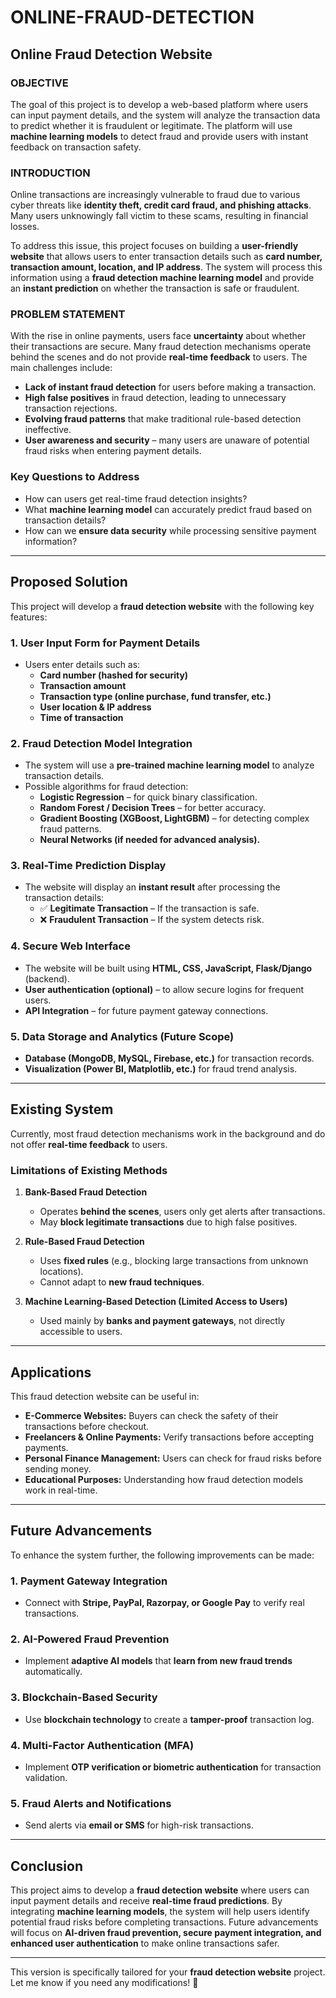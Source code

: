 # ONLINE-FRAUD-DETECTION

## Online Fraud Detection Website

### OBJECTIVE  

The goal of this project is to develop a web-based platform where users can input payment details, and the system will analyze the transaction data to predict whether it is fraudulent or legitimate. The platform will use **machine learning models** to detect fraud and provide users with instant feedback on transaction safety.  

### INTRODUCTION 
Online transactions are increasingly vulnerable to fraud due to various cyber threats like **identity theft, credit card fraud, and phishing attacks**. Many users unknowingly fall victim to these scams, resulting in financial losses.  

To address this issue, this project focuses on building a **user-friendly website** that allows users to enter transaction details such as **card number, transaction amount, location, and IP address**. The system will process this information using a **fraud detection machine learning model** and provide an **instant prediction** on whether the transaction is safe or fraudulent.  

### PROBLEM STATEMENT  
With the rise in online payments, users face **uncertainty** about whether their transactions are secure. Many fraud detection mechanisms operate behind the scenes and do not provide **real-time feedback** to users. The main challenges include:  

- **Lack of instant fraud detection** for users before making a transaction.  
- **High false positives** in fraud detection, leading to unnecessary transaction rejections.  
- **Evolving fraud patterns** that make traditional rule-based detection ineffective.  
- **User awareness and security** – many users are unaware of potential fraud risks when entering payment details.  

### **Key Questions to Address**  
- How can users get real-time fraud detection insights?  
- What **machine learning model** can accurately predict fraud based on transaction details?  
- How can we **ensure data security** while processing sensitive payment information?  

---

## **Proposed Solution**  
This project will develop a **fraud detection website** with the following key features:  

### **1. User Input Form for Payment Details**  
- Users enter details such as:  
  - **Card number (hashed for security)**  
  - **Transaction amount**  
  - **Transaction type (online purchase, fund transfer, etc.)**  
  - **User location & IP address**  
  - **Time of transaction**  

### **2. Fraud Detection Model Integration**  
- The system will use a **pre-trained machine learning model** to analyze transaction details.  
- Possible algorithms for fraud detection:  
  - **Logistic Regression** – for quick binary classification.  
  - **Random Forest / Decision Trees** – for better accuracy.  
  - **Gradient Boosting (XGBoost, LightGBM)** – for detecting complex fraud patterns.  
  - **Neural Networks (if needed for advanced analysis).**  

### **3. Real-Time Prediction Display**  
- The website will display an **instant result** after processing the transaction details:  
  - ✅ **Legitimate Transaction** – If the transaction is safe.  
  - ❌ **Fraudulent Transaction** – If the system detects risk.  

### **4. Secure Web Interface**  
- The website will be built using **HTML, CSS, JavaScript, Flask/Django** (backend).  
- **User authentication (optional)** – to allow secure logins for frequent users.  
- **API Integration** – for future payment gateway connections.  

### **5. Data Storage and Analytics (Future Scope)**  
- **Database (MongoDB, MySQL, Firebase, etc.)** for transaction records.  
- **Visualization (Power BI, Matplotlib, etc.)** for fraud trend analysis.  

---

## **Existing System**  
Currently, most fraud detection mechanisms work in the background and do not offer **real-time feedback** to users.  

### **Limitations of Existing Methods**  
1. **Bank-Based Fraud Detection**  
   - Operates **behind the scenes**, users only get alerts after transactions.  
   - May **block legitimate transactions** due to high false positives.  

2. **Rule-Based Fraud Detection**  
   - Uses **fixed rules** (e.g., blocking large transactions from unknown locations).  
   - Cannot adapt to **new fraud techniques**.  

3. **Machine Learning-Based Detection (Limited Access to Users)**  
   - Used mainly by **banks and payment gateways**, not directly accessible to users.  

---

## **Applications**  
This fraud detection website can be useful in:  

- **E-Commerce Websites:** Buyers can check the safety of their transactions before checkout.  
- **Freelancers & Online Payments:** Verify transactions before accepting payments.  
- **Personal Finance Management:** Users can check for fraud risks before sending money.  
- **Educational Purposes:** Understanding how fraud detection models work in real-time.  

---

## **Future Advancements**  
To enhance the system further, the following improvements can be made:  

### **1. Payment Gateway Integration**  
- Connect with **Stripe, PayPal, Razorpay, or Google Pay** to verify real transactions.  

### **2. AI-Powered Fraud Prevention**  
- Implement **adaptive AI models** that **learn from new fraud trends** automatically.  

### **3. Blockchain-Based Security**  
- Use **blockchain technology** to create a **tamper-proof** transaction log.  

### **4. Multi-Factor Authentication (MFA)**  
- Implement **OTP verification or biometric authentication** for transaction validation.  

### **5. Fraud Alerts and Notifications**  
- Send alerts via **email or SMS** for high-risk transactions.  

---

## **Conclusion**  
This project aims to develop a **fraud detection website** where users can input payment details and receive **real-time fraud predictions**. By integrating **machine learning models**, the system will help users identify potential fraud risks before completing transactions. Future advancements will focus on **AI-driven fraud prevention, secure payment integration, and enhanced user authentication** to make online transactions safer.  

---

This version is specifically tailored for your **fraud detection website** project. Let me know if you need any modifications! 🚀
